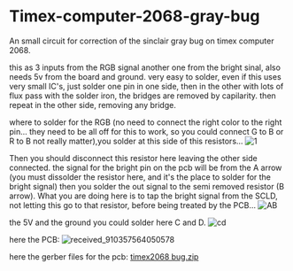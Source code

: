 # Timex-computer-2068-gray-bug
An small circuit for correction of the sinclair gray bug on timex computer 2068.

this as 3 inputs from the RGB signal another one from the bright sinal, also needs 5v from the board and ground.
very easy to solder, even if this uses very small IC's, just solder one pin in one side, then in the other with lots of flux pass with the solder iron, the bridges are removed by capilarity. then repeat in the other side, removing any bridge.

where to solder for the RGB (no need to connect the right color to the right pin... they need to be all off for this to work, so you could connect G to B or R to B not really matter),you solder at this side of this resistors...
![1](https://github.com/zambujal/Timex-computer-2068-gray-bug/assets/47646777/d8f5c338-bfe9-40ed-81af-51a2ab73dcb7)

Then you should disconnect this resistor here leaving the other side connected. the signal for the bright pin on the pcb will be from the A arrow (you must dissolder the resistor here, and it's the place to solder for the bright signal) then you solder the out signal to the semi removed resistor (B arrow). What you are doing here is to tap the bright signal from the SCLD, not letting this go to that resistor, before being treated by the PCB...
![AB](https://github.com/zambujal/Timex-computer-2068-gray-bug/assets/47646777/8ccb2efb-a2db-4385-b999-15ca86c303af)

the 5V and the ground you could solder here C and D.
![cd](https://github.com/zambujal/Timex-computer-2068-gray-bug/assets/47646777/991ec666-abf3-4ac6-87b3-16dabfdadcb3)

here the PCB:
![received_910357564050578](https://github.com/zambujal/Timex-computer-2068-gray-bug/assets/47646777/577200b4-e345-4c2c-9b83-037d1eda5594)

here the gerber files for the pcb:
[timex2068 bug.zip](https://github.com/zambujal/Timex-computer-2068-gray-bug/files/11846993/timex2068.bug.zip)
